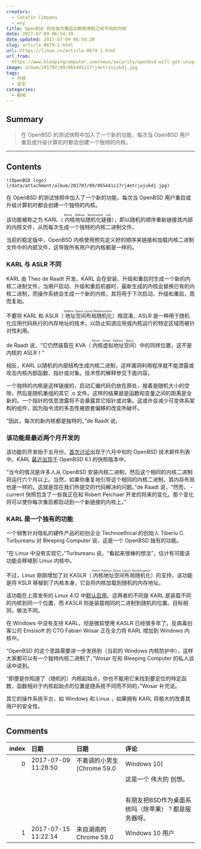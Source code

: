 ```yaml
---
creators:
  - Catalin Cimpanu
  - wxy
title: OpenBSD 将在每次重启后都使用和之前不同的内核
date: 2017-07-09 06:54:39
date_updated: 2017-07-09 06:54:39
slug: article-8679-1.html
url: https://linux.cn/article-8679-1.html
url_from: 
  https://www.bleepingcomputer.com/news/security/openbsd-will-get-unique-kernels-on-each-reboot-do-you-hear-that-linux-windows/
image: album/201707/09/065441s17rj4etrjujukdj.jpg
tags:
  - 内核
  - 安全
categories:
  - 新闻
---
```


## Summary

> 在 OpenBSD 的测试快照中加入了一个新的功能，每次当 OpenBSD 用户重启或升级计算机时都会创建一个独特的内核。

***

<!-- more -->

## Contents

`![OpenBSD logo](/data/attachment/album/201707/09/065441s17rj4etrjujukdj.jpg)`

在 OpenBSD 的测试快照中加入了一个新的功能，每次当 OpenBSD 用户重启或升级计算机时都会创建一个独特的内核。

该功能被称之为 KARL（<ruby> 内核地址随机化链接 <rp>  （ </rp> <rt>  Kernel Address Randomized Link </rt> <rp>  ） </rp></ruby>），即以随机的顺序重新链接其内部的内核文件，从而每次生成一个独特的内核二进制文件。

当前的稳定版中，OpenBSD 内核使用预先定义好的顺序来链接和加载内核二进制文件中的内部文件，这导致所有用户的内核都是一样的。

### KARL 与 ASLR 不同

KARL 由 Theo de Raadt 开发。KARL 会在安装、升级和重启时生成一个新的内核二进制文件。当用户启动、升级和重启机器时，最新生成的内核会替换已有的内核二进制，而操作系统会生成一个新的内核，其将用于下次启动、升级和重启，周而复始。

不要将 KARL 和 ASLR（<ruby> 地址空间布局随机化 <rp>  （ </rp> <rt>  Address Space Layout Randomization </rt> <rp>  ） </rp></ruby>）相混淆，ASLR 是一种用于随机化应用代码执行的内存地址的技术，以防止知道应用或内核运行的特定区域而被针对性利用。

de Raadt 说，“它仍然装载在 KVA（<ruby> 内核虚拟地址空间 <rp>  （ </rp> <rt>  Kernel Virtual Address Space </rt> <rp>  ） </rp></ruby>）中的同样位置，这不是内核的 ASLR！”

相反，KARL 以随机的内部结构生成内核二进制，这样漏洞利用程序就不能泄露或攻击内核内部函数、指针或对象。技术性的解释参见下面内容。

一个独特的内核是这样链接的，启动汇编代码仍放在原处，接着是随机大小的空隙，然后是随机重组的其它 .o 文件。这样的结果就是函数和变量之间的距离是全新的。一个指针的信息泄露将不会暴露其它指针或对象。这或许会减少可变体系架构的组件，因为指令流的多态性被嵌套偏移的改变所破坏。

“因此，每次的新内核都是独特的。”de Raadt 说。

### 该功能是最近两个月开发的

该功能的开发始于五月份，[首次讨论](https://marc.info/?l=openbsd-tech&m=149732026405941&w=2)出现于六月中旬的 OpenBSD 技术邮件列表中。KARL [最近出现于](http://marc.info/?l=openbsd-tech&m=149887978201230) OpenBSD 6.1 的快照版本中。

“当今的情况是许多人从 OpenBSD 安装内核二进制，然后这个相同的内核二进制将运行六个月以上。当然，如果你重复地引导这个相同的内核二进制，其内存布局也是一样的。这就是现在我们所提交的代码解决的问题。”de Raadt 说，“然而， -current 快照包含了一些我正在和 Robert Peichaer 开发的将来的变化。那个变化将可以使你每次重启都启动到一个新链接的内核上。”

### KARL 是一个独有的功能

一个销售针对隐私的硬件产品的初创企业 Technoethical 的创始人 Tiberiu C. Turbureanu 对 Bleeping Computer 说，这是一个 OpenBSD 独有的功能。

“在 Linux 中没有实现它，”Turbureanu 说，“看起来很棒的想法”，估计有可能该功能会移植到 Linux 内核中。

不过，Linux 刚刚增加了对 KASLR（<ruby> 内核地址空间布局随机化 <rp>  （ </rp> <rt>  Kernel Address Space Layout Randomization </rt> <rp>  ） </rp></ruby>）的支持，该功能是将 KSLR 移植到了内核本身，它会将内核加载到随机的内存地址。

该功能在上周发布的 Linux 4.12 中[默认启用](https://www.phoronix.com/scan.php?page=news_item&px=KASLR-Default-Linux-4.12)。这两者的不同是 KARL 是装载不同的内核到同一个位置，而 KASLR 则是装载相同的二进制到随机的位置。目标相同，做法不同。

在 Windows 中没有支持 KARL，但是微软使用 KASLR 已经很多年了。反病毒创客公司 Emsisoft 的 CTO Fabian Wosar 正在全力将 KARL 增加到 Windows 内核中。

“OpenBSD 的这个思路需要进一步发扬到（当前的 Windows 内核防护中），这样大家都可以有一个独特内核二进制了，”Wosar 在和 Bleeping Computer 的私人谈话中说到。

“即便是你知道了（随机的）内核起始点，你也不能用它来找到要定位的特定函数，函数相对于内核起始点的位置是随系统不同而不同的，”Wosar 补充说。

其它的操作系统平台，如 Windows 和 Linux ，如果拥有 KARL 将极大的改善其用户的安全性。

***

## Comments

|   index | 日期                | 日期                                    | 评论                                                                                                                                                                                                                            |
|--------:|:--------------------|:----------------------------------------|:--------------------------------------------------------------------------------------------------------------------------------------------------------------------------------------------------------------------------------|
|       0 | 2017-07-09 11:28:50 | 不着调的小男生 [Chrome 59.0|Windows 10] | 这么说，KARL会降低开机速度吧，感觉就像是沙箱，内核都是 独立分开的，这也是OpenBSD的安全方案吧，毕竟OpenBSD主打安全啥的，都去掉了 Linux的兼容层只为安全，希望KARL很好的限制内核从用户机制上的缺点。<br /> |
|         |                     |                                         | 这是一个 伟大的 创想。<br />                                                                                                                                                                                      |
|         |                     |                                         | <br />                                                                                                                                                                                        |
|         |                     |                                         | 有朋友把BSD作为桌面系统吗（除苹果）？都是服务器呀。                                                                                                                                                                             |
|       1 | 2017-07-15 11:22:14 | 来自湖南的 Chrome 58.0|Windows 10 用户  | &quot;当用户启动、升级和重启机器时，最新生成的内核会替换已有的内核二进制，而操作系统会生成一个新的内核，其将用于下次启动、升级和重启，周而复始。&quot;                                                  |
